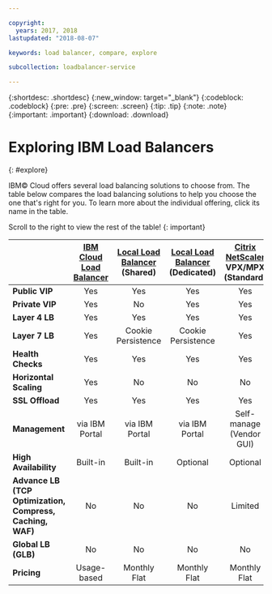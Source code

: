 ```yaml
---

copyright:
  years: 2017, 2018
lastupdated: "2018-08-07"

keywords: load balancer, compare, explore

subcollection: loadbalancer-service

---
```


{:shortdesc: .shortdesc}
{:new_window: target="_blank"}
{:codeblock: .codeblock}
{:pre: .pre}
{:screen: .screen}
{:tip: .tip}
{:note: .note}
{:important: .important}
{:download: .download}

# Exploring IBM Load Balancers
{: #explore}

IBM© Cloud offers several load balancing solutions to choose from. The table below compares the load balancing solutions to help you choose the one that's right for you. To learn more about the individual offering, click its name in the table.

Scroll to the right to view the rest of the table!
{: important}


|        | [IBM Cloud Load Balancer](/docs/infrastructure/loadbalancer-service?topic=loadbalancer-service-getting-started-with-ibm-cloud-load-balancer)| [Local Load Balancer](/docs/infrastructure/local-load-balancer?topic=local-load-balancer-getting-started-with-local-load-balancer#getting-started-with-local-load-balancer) (Shared)| [Local Load Balancer](/docs/infrastructure/local-load-balancer?topic=local-load-balancer-getting-started-with-local-load-balancer#getting-started-with-local-load-balancer) (Dedicated)| [Citrix NetScaler](/docs/infrastructure/citrix-netscaler-vpx?topic=citrix-netscaler-vpx-getting-started-with-citrix-netscaler-vpx-software-appliance#getting-started-with-citrix-netscaler-vpx-software-appliance) VPX/MPX (Standard)| [Citrix NetScaler](/docs/infrastructure/citrix-netscaler-vpx?topic=citrix-netscaler-vpx-getting-started-with-citrix-netscaler-vpx-software-appliance#getting-started-with-citrix-netscaler-vpx-software-appliance) VPX/MPX (Platinum) |
|------- | :------: | :------: | :------: | :------: | :------: |
|**Public VIP**|Yes|Yes|Yes|Yes|Yes |
|**Private VIP**|Yes|No|Yes|Yes|Yes |
|**Layer 4 LB**|Yes|Yes|Yes|Yes|Yes |
|**Layer 7 LB**|Yes|Cookie Persistence|Cookie Persistence|Yes|Yes |
|**Health Checks**|Yes|Yes|Yes|Yes|Yes |
|**Horizontal Scaling**|Yes|No|No|No|No |
|**SSL Offload**|Yes|Yes|Yes|Yes|Yes |
|**Management**|via IBM Portal|via IBM Portal|via IBM Portal|Self-manage (Vendor GUI)|Self-manage (Vendor GUI) |
|**High Availability**|Built-in|Built-in|Optional|Optional|Optional |
|**Advance LB (TCP Optimization, Compress, Caching, WAF)**|No|No|No|Limited|Yes |
|**Global LB (GLB)**|No|No|No|No|Yes |
|**Pricing**|Usage-based|Monthly Flat|Monthly Flat|Monthly Flat|Monthly Flat |
